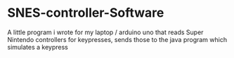 SNES-controller-Software
========================
A little program i wrote for my laptop / arduino uno that reads Super Nintendo controllers for keypresses, sends those to the java program which simulates a keypress
